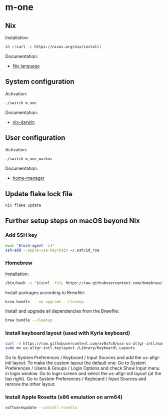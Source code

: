 # m-one

## Nix

Installation:

```bash
sh <(curl -L https://nixos.org/nix/install)
```

Documentation:
- [Nix language](https://nixos.org/manual/nix/stable/language)


## System configuration

Activation:

```bash
./switch m_one
```

Documentation:
- [nix-darwin](https://daiderd.com/nix-darwin/manual)


## User configuration

Activation:

```bash
./switch m_one_markus
```

Documentation:
- [home-manager](https://nix-community.github.io/home-manager)


## Update flake lock file

```bash
nix flake update
```


## Further setup steps on macOS beyond Nix

### Add SSH key

```bash
eval "$(ssh-agent -s)"
ssh-add --apple-use-keychain ~/.ssh/id_rsa
```

### Homebrew

Installation:

```bash
/bin/bash -c "$(curl -fsSL https://raw.githubusercontent.com/Homebrew/install/HEAD/install.sh)"
```

Install packages according to Brewfile:

```bash
brew bundle  --no-upgrade --cleanup
```

Install and upgrade all dependencies from the Brewfile:

```bash
brew bundle --cleanup
```


### Install keyboard layout (used with Kyria keyboard)

```bash
curl -O https://raw.githubusercontent.com/xv0x7c0/osx-us-altgr-intl/master/us-altgr-intl.keylayout
sudo mv us-altgr-intl.keylayout /Library/Keyboard\ Layouts
```

Go to System Preferences / Keyboard / Input Sources and add the us-altgr-intl layout.
To make the custom layout the default one:
Go to System Preferences / Users & Groups / Login Options and check Show Input menu in login window.
Go to login screen and select the us-altgr-intl layout (at the top right).
Go to System Preferences / Keyboard / Input Sources and remove the other layout.


### Install Apple Rosetta (x86 emulation on arm64)

```bash
softwareupdate --install-rosetta
```
